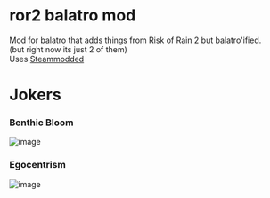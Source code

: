 # ror2 balatro mod
Mod for balatro that adds things from Risk of Rain 2 but balatro'ified.\
(but right now its just 2 of them)\
Uses [Steammodded](https://github.com/Steamopollys/Steamodded/)
# Jokers

### Benthic Bloom
![image](https://github.com/ao-u/ror2balatromod/assets/114837752/12633b38-e8eb-4f9f-b781-25abed14e0b8)


### Egocentrism
![image](https://github.com/ao-u/ror2balatromod/assets/114837752/e06a7785-1310-47d4-ba4e-04cd1fd0fb2e)


